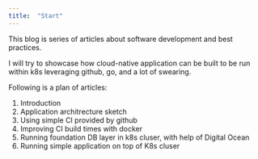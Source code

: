 ```yaml
---
title:  "Start"
---
```


This blog is series of articles about software development and best practices.

I will try to showcase how cloud-native application can be built to be run within k8s leveraging github, go, and a lot of swearing.

Following is a plan of articles:
1. Introduction
1. Application architrecture sketch
1. Using simple CI provided by github
1. Improving CI build times with docker
1. Running foundation DB layer in k8s cluser, with help of Digital Ocean
1. Running simple application on top of K8s cluser